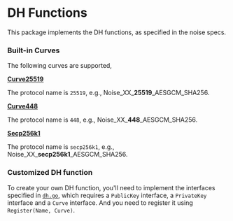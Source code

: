 # DH Functions

This package implements the DH functions, as specified in the noise specs.

### Built-in Curves

The following curves are supported,

**[Curve25519](https://en.wikipedia.org/wiki/Curve25519)**

The protocol name is `25519`, e.g., Noise_XX_**25519**\_AESGCM_SHA256.

**[Curve448](https://en.wikipedia.org/wiki/Curve448)**

The protocol name is `448`, e.g., Noise_XX_**448**\_AESGCM_SHA256.

**[Secp256k1](https://en.bitcoin.it/wiki/Secp256k1)**

The protocol name is `secp256k1`, e.g., Noise_XX_**secp256k1**\_AESGCM_SHA256.



### Customized DH function

To create your own DH function, you'll need to implement the interfaces specified in [`dh.go`](https://github.com/yyforyongyu/noise/blob/master/dh/dh.go), which requires a  `PublicKey` interface, a `PrivateKey` interface and a `Curve` interface. And you need to register it using `Register(Name, Curve)`.

